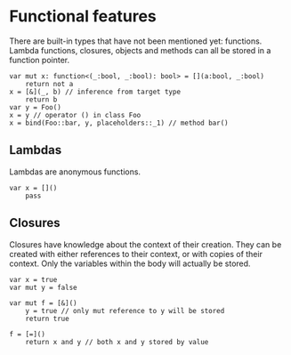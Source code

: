 # Functional features
There are built-in types that have not been mentioned yet: functions.
Lambda functions, closures, objects and methods can all be stored in a function pointer.

```
var mut x: function<(_:bool, _:bool): bool> = [](a:bool, _:bool)
	return not a
x = [&](_, b) // inference from target type
	return b
var y = Foo()
x = y // operator () in class Foo
x = bind(Foo::bar, y, placeholders::_1) // method bar()
```

## Lambdas
Lambdas are anonymous functions.

```
var x = []()
	pass
```

## Closures
Closures have knowledge about the context of their creation. They can be created with either references to their context, or with copies of their context. Only the variables within the body will actually be stored.

```
var x = true
var mut y = false

var mut f = [&]()
	y = true // only mut reference to y will be stored
	return true

f = [=]()
	return x and y // both x and y stored by value

```
